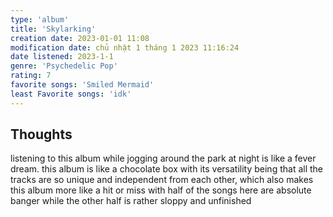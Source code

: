```yaml
---
type: 'album'
title: 'Skylarking'
creation date: 2023-01-01 11:08
modification date: chủ nhật 1 tháng 1 2023 11:16:24
date listened: 2023-1-1
genre: 'Psychedelic Pop'
rating: 7
favorite songs: 'Smiled Mermaid'
least Favorite songs: 'idk'
---
```

## Thoughts
listening to this album while jogging around the park at night is like a fever dream. this album is like a chocolate box with its versatility being that all the tracks are so unique and independent from each other, which also makes this album more like a hit or miss with half of the songs here are absolute banger while the other half is rather sloppy and unfinished

